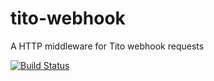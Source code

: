 # tito-webhook
A HTTP middleware for Tito webhook requests

[![Build Status](https://travis-ci.org/joshgillies/tito-webhook.svg)](https://travis-ci.org/joshgillies/tito-webhook)
